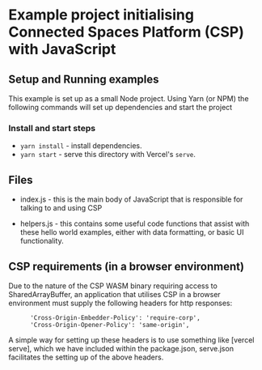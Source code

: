 # Example project initialising Connected Spaces Platform (CSP) with JavaScript

## Setup and Running examples

This example is set up as a small Node project. Using Yarn (or NPM) the following commands will set up dependencies and start the project

### Install and start steps

- `yarn install` - install dependencies.
- `yarn start` - serve this directory with Vercel's `serve`.

## Files

- index.js - this is the main body of JavaScript that is responsible for talking to and using CSP

- helpers.js - this contains some useful code functions that assist with these hello world examples, either with data formatting, or basic UI functionality.

## CSP requirements (in a browser environment)

Due to the nature of the CSP WASM binary requiring access to SharedArrayBuffer, an application that utilises CSP in a browser environment must supply the following headers for http responses:

```
      'Cross-Origin-Embedder-Policy': 'require-corp',
      'Cross-Origin-Opener-Policy': 'same-origin',
```

A simple way for setting up these headers is to use something like [vercel serve], which we have included within the package.json, serve.json facilitates the setting up of the above headers.
